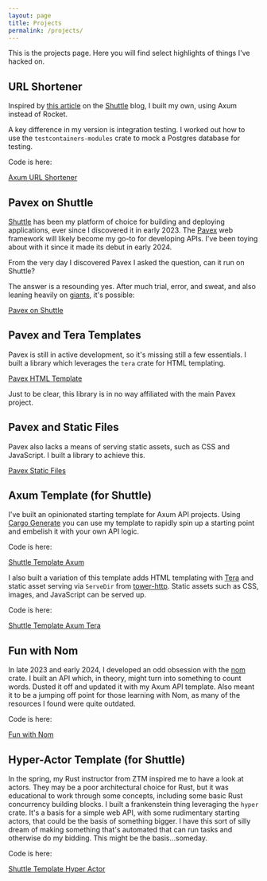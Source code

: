 ```yaml
---
layout: page
title: Projects
permalink: /projects/
---
```


This is the projects page. Here you will find select highlights of things I've hacked on.

## URL Shortener

Inspired by [this article](https://docs.shuttle.dev/templates/tutorials/url-shortener) on the [Shuttle](https://shuttle.dev) blog, I built my own, using Axum instead of Rocket.

A key difference in my version is integration testing. I worked out how to use the `testcontainers-modules` crate to mock a Postgres database for testing.

Code is here:

[Axum URL Shortener](https://github.com/crustyrustacean/url-shortener-v1)

## Pavex on Shuttle

[Shuttle](https://shuttle.dev) has been my platform of choice for building and deploying applications, ever since I discovered it in early 2023. The [Pavex](https://pavex.dev) web framework will likely become my go-to for developing APIs. I've been toying about with it since it made its debut in early 2024.

From the very day I discovered Pavex I asked the question, can it run on Shuttle?

The answer is a resounding yes. After much trial, error, and sweat, and also leaning heavily on [giants](https://blog.alexanderjophus.dev/posts/rust-full-stack-2/), it's possible:

[Pavex on Shuttle](https://github.com/crustyrustacean/pvx-on-shuttle)

## Pavex and Tera Templates

Pavex is still in active development, so it's missing still a few essentials. I built a library which leverages the `tera` crate for HTML templating.

[Pavex HTML Template](https://github.com/crustyrustacean/pvx_html_template)

Just to be clear, this library is in no way affiliated with the main Pavex project.

## Pavex and Static Files

Pavex also lacks a means of serving static assets, such as CSS and JavaScript. I built a library to achieve this.

[Pavex Static Files](https://github.com/crustyrustacean/pvx_static_files)

## Axum Template (for Shuttle)

I've built an opinionated starting template for Axum API projects. Using [Cargo Generate](https://cargo-generate.github.io/cargo-generate/index.html) you can use my template to rapidly spin up a starting point and embelish it with your own API logic.

Code is here:

[Shuttle Template Axum](https://github.com/crustyrustacean/shuttle-template-axum)

I also built a variation of this template adds HTML templating with [Tera](https://keats.github.io/tera/) and static asset serving via `ServeDir` from [tower-http](https://crates.io/crates/tower-http). Static assets such as CSS, images, and JavaScript can be served up.

Code is here:

[Shuttle Template Axum Tera](https://github.com/crustyrustacean/shuttle-template-axum-tera)

## Fun with Nom

In late 2023 and early 2024, I developed an odd obsession with the [nom](https://crates.io/crates/nom) crate. I built an API which, in theory, might turn into something to count words. Dusted it off and updated it with my Axum API template. Also meant it to be a jumping off point for those learning with Nom, as many of the resources I found were quite outdated.

Code is here:

[Fun with Nom](https://github.com/crustyrustacean/fun-with-nom)

## Hyper-Actor Template (for Shuttle)

In the spring, my Rust instructor from ZTM inspired me to have a look at actors. They may be a poor architectural choice for Rust, but it was educational to work through some concepts, including some basic Rust concurrency building blocks. I built a frankenstein thing leveraging the `hyper` crate. It's a basis for a simple web API, with some rudimentary starting actors, that could be the basis of something bigger. I have this sort of silly dream of making something that's automated that can run tasks and otherwise do my bidding. This might be the basis...someday.

Code is here:

[Shuttle Template Hyper Actor](https://github.com/crustyrustacean/shuttle-template-hyper-actor)

